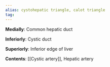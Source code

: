 ```yaml
---
alias: cystohepatic triangle, calot triangle
tag: 
---
```



**Medially**: Common hepatic duct

**Inferiorly**: Cystic duct

**Superiorly**: Inferior edge of liver

**Contents**: [[Cystic artery]], Hepatic artery

